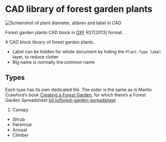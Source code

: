 # CAD library of forest garden plants

![Screenshot of plant diameter, abbrev and label in CAD](https://res.cloudinary.com/growdigital/image/upload/v1603026905/forest-garden-cad.png)

Forest garden plants CAD block in [DXF](https://en.wikipedia.org/wiki/AutoCAD_DXF) R27[2013] format.

A CAD block library of forest garden plants. 

* Label can be hidden for whole document by hiding the `Plant-Type label` layer, to reduce clutter
* Big name is normally the common name

## Types

Each type has its own dedicated file. The order is the same as in Martin Crawford’s book [Creating a Forest Garden](https://www.agroforestry.co.uk/product/creating-a-forest-garden-2/), for which there’s a Forest Garden Spreadsheet [bit.ly/forest-garden-spreadsheet](https://bit.ly/forest-garden-spreadsheet)

1. Canopy
* Shrub
* Perennial
* Annual
* Climber
